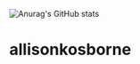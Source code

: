 ![Anurag's GitHub stats](https://github-readme-stats.vercel.app/api?username=allisonkosborne&theme=gruvbox_light&show_icons=true)
# allisonkosborne
